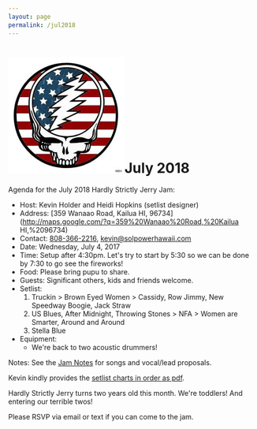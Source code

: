 ```yaml
---
layout: page
permalink: /jul2018
---
```

<h1><img class="ui avatar image" src="/images/july4.jpg">July 2018</h1>

Agenda for the July 2018 Hardly Strictly Jerry Jam:

  * Host: Kevin Holder and Heidi Hopkins (setlist designer)
  * Address: [359 Wanaao Road, Kailua HI, 96734](http://maps.google.com/?q=359%20Wanaao%20Road,%20Kailua HI,%2096734)
  * Contact: [808-366-2216](tel:808-366-2216), [kevin@solpowerhawaii.com](mailto:kevin@solpowerhawaii.com)
  * Date: Wednesday, July 4, 2017
  * Time: Setup after 4:30pm. Let's try to start by 5:30 so we can be done by 7:30 to go see the fireworks!
  * Food: Please bring pupu to share. 
  * Guests: Significant others, kids and friends welcome. 
  * Setlist: 
     1. Truckin > Brown Eyed Women > Cassidy, Row Jimmy, New Speedway Boogie, Jack Straw
     2. US Blues, After Midnight, Throwing Stones > NFA > Women are Smarter, Around and Around
     3. Stella Blue 
  * Equipment: 
    * We're back to two acoustic drummers!

Notes: See the [Jam Notes](http://bit.ly/2LSBr4f) for songs and vocal/lead proposals. 

Kevin kindly provides the [setlist charts in order as pdf](/resources/2018-07-04-setlist.pdf).

Hardly Strictly Jerry turns two years old this month.  We're toddlers!  And entering our terrible twos!

Please RSVP via email or text if you can come to the jam.
